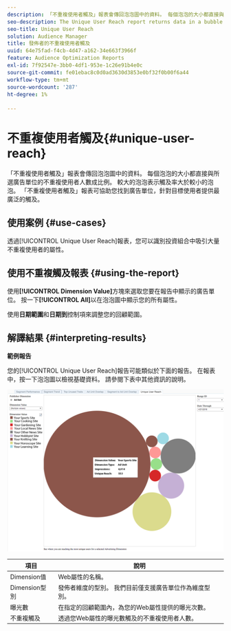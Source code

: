```yaml
---
description: 「不重複使用者觸及」報表會傳回泡泡圖中的資料。 每個泡泡的大小都直接與所選廣告單位的不重複使用者人數成比例。 較大的泡泡表示觸及率大於較小的泡泡。 「不重複使用者觸及」報表可協助您找到廣告單位，針對目標使用者提供最廣泛的觸及。
seo-description: The Unique User Reach report returns data in a bubble chart. Each bubble is sized in direct proportion to the number of unique users for your selected ad units. A larger bubble indicates greater reach than a smaller bubble. The Unique User Reach report helps you find the ad unit that provides the broadest reach against your targeted users.
seo-title: Unique User Reach
solution: Audience Manager
title: 發佈者的不重複使用者觸及
uuid: 64e75fad-f4cb-4d47-a162-34e663f3966f
feature: Audience Optimization Reports
exl-id: 7f92547e-3bb0-4df1-953e-1c26e91b4e0c
source-git-commit: fe01ebac8c0d0ad3630d3853e0bf32f0b00f6a44
workflow-type: tm+mt
source-wordcount: '287'
ht-degree: 1%

---
```


# 不重複使用者觸及{#unique-user-reach}

「不重複使用者觸及」報表會傳回泡泡圖中的資料。 每個泡泡的大小都直接與所選廣告單位的不重複使用者人數成比例。 較大的泡泡表示觸及率大於較小的泡泡。 「不重複使用者觸及」報表可協助您找到廣告單位，針對目標使用者提供最廣泛的觸及。

## 使用案例 {#use-cases}

透過[!UICONTROL Unique User Reach]報表，您可以識別投資組合中吸引大量不重複使用者的屬性。

## 使用不重複觸及報表 {#using-the-report}

使用&#x200B;**[!UICONTROL Dimension Value]**&#x200B;方塊來選取您要在報告中顯示的廣告單位。 按一下&#x200B;**[!UICONTROL All]**&#x200B;以在泡泡圖中顯示您的所有屬性。

使用&#x200B;**日期範圍**&#x200B;和&#x200B;**日期到**&#x200B;控制項來調整您的回顧範圍。

## 解譯結果 {#interpreting-results}

**範例報告**

您的[!UICONTROL Unique User Reach]報告可能類似於下面的報告。 在報表中，按一下泡泡圖以檢視基礎資料。 請參閱下表中其他資訊的說明。

![](assets/publisher_unique_user_reach.png)

| 項目 | 說明 |
|--- |--- |
| Dimension值 | Web屬性的名稱。 |
| Dimension型別 | 發佈者維度的型別。 我們目前僅支援廣告單位作為維度型別。 |
| 曝光數 | 在指定的回顧範圍內，為您的Web屬性提供的曝光次數。 |
| 不重複觸及 | 透過您Web屬性的曝光數觸及的不重複使用者人數。 |
